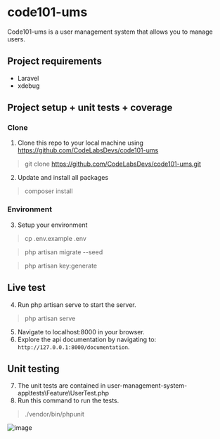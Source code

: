 # code101-ums
Code101-ums is a user management system that allows you to manage users.

## Project requirements
* Laravel
* xdebug
## Project setup + unit tests  + coverage

### Clone
1. Clone this repo to your local machine using https://github.com/CodeLabsDevs/code101-ums
> git clone https://github.com/CodeLabsDevs/code101-ums.git

2. Update and install all packages
> composer install

### Environment
3. Setup your environment
> cp .env.example .env

> php artisan migrate --seed

> php artisan key:generate



## Live test
4. Run php artisan serve to start the server.
> php artisan serve

5. Navigate to localhost:8000 in your browser.
6. Explore the api documentation by navigating to: `http://127.0.0.1:8000/documentation`.

## Unit testing
7. The unit tests are contained in user-management-system-app\tests\Feature\UserTest.php
8. Run this command to run the tests.
> ./vendor/bin/phpunit 

![image](doc/coverge.PNG)
